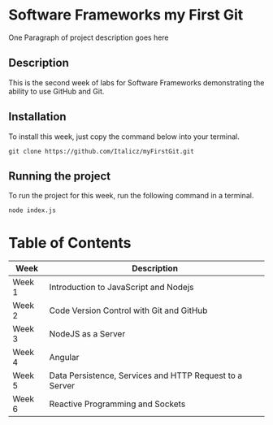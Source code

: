 # Software Frameworks my First Git

One Paragraph of project description goes here

## Description

This is the second week of labs for Software Frameworks demonstrating the ability to use GitHub and Git.

## Installation
To install this week, just copy the command below into your terminal.
```
git clone https://github.com/Italicz/myFirstGit.git
```
## Running the project
To run the project for this week, run the following command in a terminal.
```
node index.js
```
# Table of Contents
| Week | Description |
| --- | --- |
| Week 1 | Introduction to JavaScript and Nodejs |
| Week 2 | Code Version Control with Git and GitHub |
| Week 3 | NodeJS as a Server |
| Week 4 | Angular |
| Week 5 | Data Persistence, Services and HTTP Request to a Server |
| Week 6 | Reactive Programming and Sockets |
